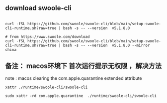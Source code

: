 ## download  swoole-cli

```shell

curl -fSL https://github.com/swoole/swoole-cli/blob/main/setup-swoole-cli-runtime.sh?raw=true | bash -s -- --version  v5.1.8.0

# from https://www.swoole.com/download
curl -fSL https://github.com/swoole/swoole-cli/blob/main/setup-swoole-cli-runtime.sh?raw=true | bash -s -- --version  v5.1.8.0 --mirror china

```

## 备注： macos环境下 首次运行提示无权限 ，解决方法

note : macos clearing the com.apple.quarantine extended attribute

```
xattr ./runtime/swoole-cli/swoole-cli

sudo xattr -rd com.apple.quarantine  ./runtime/swoole-cli/swoole-cli

```

